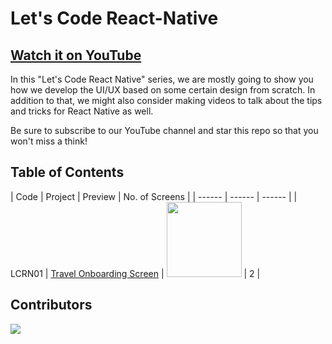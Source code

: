 # Let's Code React-Native

## [Watch it on YouTube](http://bit.ly/ByProgrammersYT)

In this "Let's Code React Native" series, we are mostly going to show you how we develop the UI/UX based on some certain design from scratch. In addition to that, we might also consider making videos to talk about the tips and tricks for React Native as well.

Be sure to subscribe to our YouTube channel and star this repo so that you won't miss a think!

## Table of Contents

| Code | Project | Preview | No. of Screens |
| ------ | ------ | ------ |
| LCRN01 | [Travel Onboarding Screen](https://youtu.be/1XP28xVToho) | <img src="https://assets.materialup.com/uploads/64d8b287-3952-49d9-b279-463414ac53b9/preview.png" width="120" /> | 2 |

## Contributors

<a href="https://github.com/byprogrammers/lets-code-react-native/graphs/contributors">
  <img src="https://contributors-img.web.app/image?repo=byprogrammers/lets-code-react-native" />
</a>

